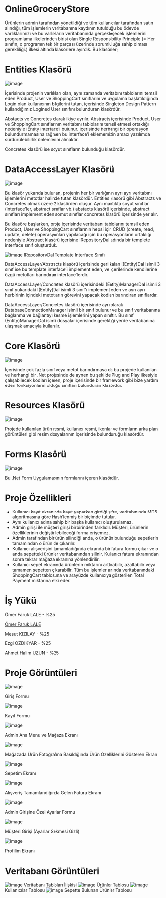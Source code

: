 # OnlineGroceryStore

Ürünlerin admin tarafından yönetildiği ve tüm kullanıcılar tarafından satın alındığı, tüm işlemlerin veritabanına kaydının tutulduğu bu ödevde varlıklarımızı ve bu varlıkların veritabanında gerçekleşecek işlemlerini programlama ilkelerinden birisi olan Single Responsibility Principle (= Her sınıfın, o programın tek bir parçası üzerinde sorumluluğa sahip olması gerekliliği.) ilkesi altında klasörlere ayırdık. Bu klasörler;

# Entities Klasörü
![image](https://user-images.githubusercontent.com/58256256/159504278-6efecc3e-fc06-4dd3-be6b-b1289bb29c1d.png)

İçerisinde projenin varlıkları olan, aynı zamanda veritabını tablolarını temsil eden Product, User ve ShoppingCart sınıflarını ve uygulama başlatıldığında Login olan kullanıcının bilgilerini tutan, içerisinde Singleton Design Pattern kullandığımız Logined User sınıfını bulunduran klasördür. 

Abstacts ve Concretes olarak ikiye ayrılır. Abstracts içerisinde Product, User ve ShoppingCart sınıflarının veritabını tablolarını temsil etmesi ortaklığı nedeniyle IEntity interface’i bulunur. İçerisinde herhangi bir operasyon bulundurmamasına rağmen bu interface’i eklememizin amacı yazılımda sürdürülebilirlik önlemlerini almaktır. 

Concretes klasörü ise soyut sınıfların bulunduğu klasördür.

# DataAccessLayer Klasörü
![image](https://user-images.githubusercontent.com/58256256/159504672-46379547-a769-4902-a919-c5433a5be147.png)

Bu klasör yukarıda bulunan, projenin her bir varlığının ayrı ayrı veritabını işlemlerini metotlar halinde tutan klasördür. Entities klasörü gibi Abstracts ve Concretes olmak üzere 2 klasörden oluşur. Aynı mantıkta soyut sınıflar (interface’ler, abstract sınıflar vb.) abstacts klasörü içerisinde, abstract sınıfları implement eden somut sınıflar concretes klasörü içerisinde yer alır.

Bu klasöre başlarken, proje içerisinde veritabanı tablolarını temsil eden Product, User ve ShoppingCart sınıflarının hepsi için CRUD (create, read, update, delete) operasyonları yapılacağı için bu operasyonların ortaklığı nedeniyle Abstract klasörü içerisine IRepositoryDal adında bir templete interface sınıf oluşturduk. 

![image](https://user-images.githubusercontent.com/58256256/159504719-d2afd75d-cc9c-4d2e-b398-f229728523ff.png)
IRepositoryDal Template Interface Sınıfı

DataAccessLayer/Abstracts klasörü içerisinde geri kalan I(Entity)Dal isimli 3 sınıf ise bu template interface’i implement eden, ve içerilerinde kendilerine özgü metotları barındıran interface’lerdir.  

DataAccessLayer/Concretes klasörü içerisindeki (Entity)ManagerDal isimli 3 sınıf yukarıdaki I(Entity)Dal isimli 3 sınıf’ı implement eden ve ayrı ayrı herbirinin içindeki metotların görevini yapacak kodları barındıran sınıflardır.

DataAccessLayer/Concretes klasörü içerisinde ayrı olarak DatabaseConnectionManager isimli bir sınıf bulunur ve bu sınıf veritabanına bağlanma ve bağlantıyı kesme işlemlerini yapan sınıftır. Bu sınıf (Entity)ManagerDal isimli dosyalar içerisinde gerektiği yerde veritabanına ulaşmak amacıyla kullanılır.

# Core Klasörü

![image](https://user-images.githubusercontent.com/58256256/159504815-317d9ae0-26a2-41f6-8b96-82d927e1d1c5.png)

İçerisinde çok fazla sınıf veya metot barındırmasa da bu projede kullanılan ve herhangi bir .Net projesinde de aynen bu şekilde Plug and Play ilkesiyle çalışabilecek kodları içeren, proje içerisinde bir framework gibi bize yardım eden fonksiyonların olduğu sınıfları bulunduran klasördür.

# Resources Klasörü

![image](https://user-images.githubusercontent.com/58256256/159504903-2af50b29-e3f6-4ece-8907-b73ac1496419.png)

Projede kullanılan ürün resmi, kullanıcı resmi, ikonlar ve formların arka plan görüntüleri gibi resim dosyalarının içerisinde bulunduruğu klasördür.

# Forms Klasörü

![image](https://user-images.githubusercontent.com/58256256/159504958-5e0f2783-d01e-49b5-8d9b-80c3d2341a6b.png)

Bu .Net Form Uygulamasının formlarını içeren klasördür.

# Proje Özellikleri

* Kullanıcı kayıt ekranında kayıt yaparken girdiği şifre, veritabınında MD5 algoritmasına göre Hash’lenmiş bir biçimde tutulur.
* Aynı kullanıcı adına sahip bir başka kullanıcı oluşturulamaz.
* Admin girişi ile müşteri girişi birbirinden farklıdır. Müşteri, ürünlerin özelliklerinin değiştirilebileceği forma erişemez.
* Admin tarafından bir ürün silindiği anda, o ürünün bulunduğu sepetlerin tamamından o ürün de çıkarılır.
* Kullanıcı alışverişini tamamladığında ekranda bir fatura formu çıkar ve o anda sepetteki ürünler veritabanından silinir. Kullanıcı fatura ekranından sonra tekrar mağaza ekranına yönlendirilir.
* Kullanıcı sepet ekranında ürünlerin miktarını arttırabilir, azaltabilir veya tamamen sepetten çıkarabilir. Tüm bu işlemler anında veritabanındaki ShoppingCart tablosuna ve arayüzde kullanıcıya gösterilen Total Payment miktarına etki eder.

# İş Yükü

Ömer Faruk LALE - %25

<a href="https://github.com/omerlaleee">Ömer Faruk LALE</a>

Mesut KIZILAY - %25	

Ezgi ÖZDİKYAR - %25	

Ahmet Halim UZUN - %25	

# Proje Görüntüleri

![image](https://user-images.githubusercontent.com/58256256/159505135-1bd142d7-7567-4886-b26c-8b9c4323f18a.png)

Giriş Formu

![image](https://user-images.githubusercontent.com/58256256/159505169-1820a944-4482-4217-92dc-7b4206408b6e.png)

Kayıt Formu

![image](https://user-images.githubusercontent.com/58256256/159505219-ff591999-f022-477a-98f8-db132089609a.png)

Admin Ana Menu ve Mağaza Ekranı

![image](https://user-images.githubusercontent.com/58256256/159505255-b35c2375-0b36-4b87-b097-dc5b14a2ccb3.png)

Mağazada Ürün Fotoğrafına Basıldığında Ürün Özelliklerini Gösteren Ekran

![image](https://user-images.githubusercontent.com/58256256/159505293-48c9edb4-48d2-458c-9da9-6dc1a6fb5495.png)

Sepetim Ekranı

![image](https://user-images.githubusercontent.com/58256256/159505317-573015f7-99ff-4e3e-b9d6-4cc4a489dbfe.png)

Alışveriş Tamamlandığında Gelen Fatura Ekranı

![image](https://user-images.githubusercontent.com/58256256/159505343-60057811-54a6-42ce-8352-427e8c40fd96.png)

Admin Girişine Özel Ayarlar Formu

![image](https://user-images.githubusercontent.com/58256256/159505373-59d99595-44b2-4014-b2af-a46521787122.png)

Müşteri Girişi (Ayarlar Sekmesi Gizli)

![image](https://user-images.githubusercontent.com/58256256/159505405-3ef37ade-6e6a-433c-9358-d105f293b778.png)

Profilim Ekranı

# Veritabanı Görüntüleri
![image](https://user-images.githubusercontent.com/58256256/159505459-df5a4f14-ff45-4121-9d5a-4933b9678c42.png)
Veritabanı Tabloları İlişkisi
![image](https://user-images.githubusercontent.com/58256256/159505487-9c70119f-32a3-42cb-a44d-4a992401cc27.png)
Ürünler Tablosu
![image](https://user-images.githubusercontent.com/58256256/159505517-6a9ff897-aa33-4851-a26b-c0dcf0b35121.png)
Kullanıcılar Tablosu
![image](https://user-images.githubusercontent.com/58256256/159505538-3f0bee1d-c0fc-4777-9928-2404ef325fdc.png)
Sepette Bulunan Ürünler Tablosu
